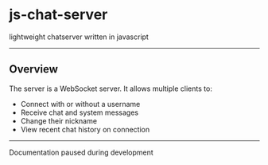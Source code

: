 # js-chat-server
lightweight chatserver written in javascript

---

## Overview

The server is a WebSocket server. It allows multiple clients to:

* Connect with or without a username
* Receive chat and system messages
* Change their nickname
* View recent chat history on connection

---

Documentation paused during development